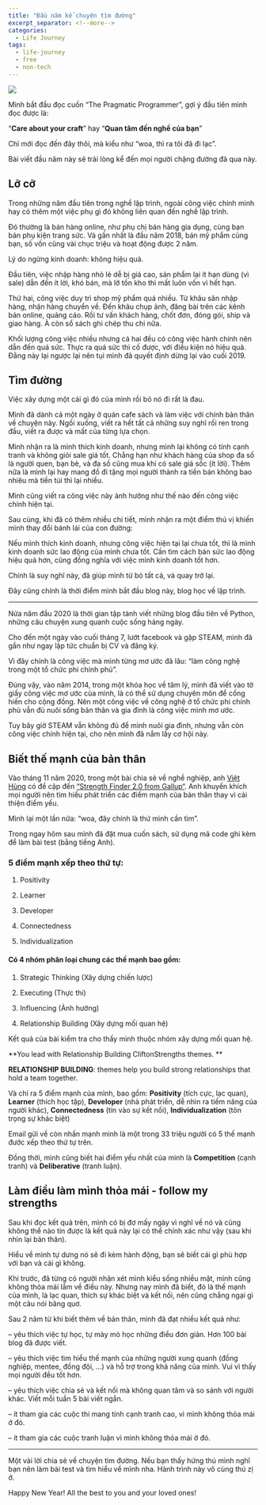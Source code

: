 ```yaml
---
title: "Đầu năm kể chuyện tìm đường"
excerpt_separator: <!--more-->
categories:
  - Life Journey
tags:
  - life-journey
  - free
  - non-tech
---
```


![](assets/images/2023/02/2023-02-dau-nam-ke-chuyen-tim-duong-cover.webp)

Mình bắt đầu đọc cuốn “The Pragmatic Programmer”, gợi ý đầu tiên mình đọc được là:

“**Care about your craft**” hay “**Quan tâm đến nghề của bạn**”

Chỉ mới đọc đến đây thôi, mà kiểu như “woa, thì ra tôi đã đi lạc”. 

Bài viết đầu năm này sẽ trải lòng kể đến mọi người chặng đường đã qua này.

## Lỡ cỡ
Trong những năm đầu tiên trong nghề lập trình, ngoài công việc chính mình hay có thêm một việc phụ gì đó không liên quan đến nghề lập trình. 

Đó thường là bán hàng online, như phụ chị bán hàng gia dụng, cùng bạn bán phụ kiện trang sức. Và gần nhất là đầu năm 2018, bán mỹ phẩm cùng bạn, số vốn cũng vài chục triệu và hoạt động được 2 năm.

Lý do ngừng kinh doanh: không hiệu quả. 

Đầu tiên, việc nhập hàng nhỏ lẻ dễ bị giá cao, sản phẩm lại ít hạn dùng (vì sale) dẫn đến ít lời, khó bán, mà lỡ tồn kho thì mất luôn vốn vì hết hạn.

Thứ hai, công việc duy trì shop mỹ phẩm quá nhiều. Từ khâu săn nhập hàng, nhận hàng chuyển về. Đến khâu chụp ảnh, đăng bài trên các kênh bán online, quảng cáo. Rồi tư vấn khách hàng, chốt đơn, đóng gói, ship và giao hàng. À còn sổ sách ghi chép thu chi nữa.

Khối lượng công việc nhiều nhưng cả hai đều có công việc hành chính nên dẫn đến quá sức. Thực ra quá sức thì cố được, với điều kiện nó hiệu quả. Đằng này lại ngược lại nên tụi mình đã quyết định dừng lại vào cuối 2019.

## Tìm đường
Việc xây dựng một cái gì đó của mình rồi bỏ nó đi rất là đau. 

Mình đã dành cả một ngày ở quán cafe sách và làm việc với chính bản thân về chuyện này. Ngồi xuống, viết ra hết tất cả những suy nghĩ rối ren trong đầu, viết ra được và mất của từng lựa chọn.

Mình nhận ra là mình thích kinh doanh, nhưng mình lại không có tính cạnh tranh và không giỏi sale giá tốt. Chẳng hạn như khách hàng của shop đa số là người quen, bạn bè, và đa số cũng mua khi có sale giá sốc (ít lời). Thêm nữa là mình lại hay mang đồ đi tặng mọi người thành ra tiền bán không bao nhiêu mà tiền túi thì lại nhiều.

Mình cũng viết ra công việc này ảnh hưởng như thế nào đến công việc chính hiện tại.

Sau cùng, khi đã có thêm nhiều chi tiết, mình nhận ra một điểm thú vị khiến mình thay đổi bánh lái của con đường:

Nếu mình thích kinh doanh, nhưng công việc hiện tại lại chưa tốt, thì là mình kinh doanh sức lao động của mình chưa tốt. Cần tìm cách bán sức lao động hiệu quả hơn, cũng đồng nghĩa với việc mình kinh doanh tốt hơn.

Chính là suy nghĩ này, đã giúp mình từ bỏ tất cả, và quay trở lại. 

Đây cũng chính là thời điểm mình bắt đầu blog này, blog học về lập trình.

---

Nửa năm đầu 2020 là thời gian tập tành viết những blog đầu tiên về Python, những câu chuyện xung quanh cuộc sống hàng ngày. 

Cho đến một ngày vào cuối tháng 7, lướt facebook và gặp STEAM, mình đã gần như ngay lập tức chuẩn bị CV và đăng ký. 

Vì đây chính là công việc mà mình từng mơ ước đã lâu: “làm công nghệ trong một tổ chức phi chính phủ”.

Đúng vậy, vào năm 2014, trong một khóa học về tâm lý, mình đã viết vào tờ giấy công việc mơ ước của mình, là có thể sử dụng chuyên môn để cống hiến cho cộng đồng. Nên một công việc về công nghệ ở tổ chức phi chính phủ vẫn đủ nuôi sống bản thân và gia đình là công việc mình mơ ước.

Tuy bây giờ STEAM vẫn không đủ để mình nuôi gia đình, nhưng vẫn còn công việc chính hiện tại, cho nên mình đã nắm lấy cơ hội này.

## Biết thế mạnh của bản thân
Vào tháng 11 năm 2020, trong một bài chia sẻ về nghề nghiệp, anh [Việt Hùng](https://viethungnguyen.com/2020/04/30/tap-hop-cac-bai-chia-se-va-thu-am-cua-viet-hung/) có đề cập đến [“Strength Finder 2.0 from Gallup“](https://ti.ki/TdEzPKre/SF-2). Anh khuyến khích mọi người nên tìm hiểu phát triển các điểm mạnh của bản thân thay vì cải thiện điểm yếu.

Mình lại một lần nữa: “woa, đây chính là thứ mình cần tìm”. 

Trong ngay hôm sau mình đã đặt mua cuốn sách, sử dụng mã code ghi kèm để làm bài test (bằng tiếng Anh). 

### 5 điểm mạnh xếp theo thứ tự:

1. Positivity

2.  Learner

3. Developer

4. Connectedness

5. Individualization

#### Có 4 nhóm phân loại chung các thế mạnh bao gồm: 

1. Strategic Thinking (Xây dựng chiến lược)

2.  Executing (Thực thi)

3. Influencing (Ảnh hưởng)

4. Relationship Building (Xây dựng mối quan hệ)

Kết quả của bài kiểm tra cho thấy mình thuộc nhóm xây dựng mối quan hệ. 

**You lead with Relationship Building CliftonStrengths themes. **

**RELATIONSHIP BUILDING**: themes help you build strong relationships that hold a team together.

Và chỉ ra 5 điểm mạnh của mình, bao gồm: **Positivity** (tích cực, lạc quan), **Learner** (thích học tập), **Developer** (nhà phát triển, dễ nhìn ra tiềm năng của người khác), **Connectedness** (tin vào sự kết nối), **Individualization** (tôn trọng sự khác biệt)

Email gửi về còn nhấn mạnh mình là một trong 33 triệu người có 5 thế mạnh đước xếp theo thứ tự trên.

Đồng thời, mình cũng biết hai điểm yếu nhất của mình là **Competition** (cạnh tranh) và **Deliberative** (tranh luận).

## Làm điều làm mình thỏa mái - follow my strengths
Sau khi đọc kết quả trên, mình có bị đơ mấy ngày vì nghĩ về nó và cũng không thể nào tin được là kết quả này lại có thể chính xác như vậy (sau khi nhìn lại bản thân).

Hiểu về mình tự dưng nó sẽ đi kèm hành động, bạn sẽ biết cái gì phù hợp với bạn và cái gì không. 

Khi trước, đã từng có người nhận xét mình kiểu sống nhiều mặt, mình cũng không thỏa mái lắm về điều này. Nhưng nay mình đã biết, đó là thế mạnh của mình, là lạc quan, thích sự khác biệt và kết nối, nên cũng chẳng ngại gì một câu nói bâng quơ.

Sau 2 năm từ khi biết thêm về bản thân, mình đã đạt nhiều kết quả như:

– yêu thích việc tự học, tự mày mò học những điều đơn giản. Hơn 100 bài blog đã được viết.

– yêu thích việc tìm hiểu thế mạnh của những người xung quanh (đồng nghiệp, mentee, đồng đội, …) và hỗ trợ trong khả năng của mình. Vui vì thấy mọi người đều tốt hơn.

–  yêu thích việc chia sẻ và kết nối mà không quan tâm và so sánh với người khác. Viết mỗi tuần 5 bài viết ngắn.

– ít tham gia các cuộc thi mang tính cạnh tranh cao, vì mình không thỏa mái ở đó.

– ít tham gia các cuộc tranh luận vì mình không thỏa mái ở đó.

---

Một vài lời chia sẻ về chuyện tìm đường. Nếu bạn thấy hứng thú mình nghĩ bạn nên làm bài test và tìm hiểu về mình nha. Hành trình này vô cùng thú zị ớ.

Happy New Year! All the best to you and your loved ones!